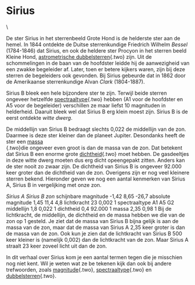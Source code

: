 # Sirius

\

De ster Sirius in het sterrenbeeld Grote Hond is de helderste ster aan
de hemel. In 1844 ontdekte de Duitse sterrenkundige Friedrich Wilhelm
*Bessel* (1784-1846) dat Sirius, en ook de heldere ster Procyon in het
sterren beeld Kleine Hond, [astrometrische
dubbelsterren](astromet.html){.two} zijn. Uit de schommelingen in de
baan van de hoofdster leidde hij de aanwezigheid van een zwakke
begeleider af. Later, toen er betere kijkers waren, zijn bij deze
sterren de begeleiders ook gevonden. Bij Sirius gebeurde dat in 1862
door de Amerikaanse sterrenkundige Alvan *Clark* (1804-1887).

Sirius B bleek een hele bijzondere ster te zijn. Terwijl beide sterren
ongeveer hetzelfde [spectraaltype](spectraa.html){.two} hebben (A1 voor
de hoofdster en A5 voor de begeleider) verschillen ze maar liefst 10
magnituden in helderheid. Daaruit bleek wel dat Sirius B erg klein moest
zijn. Sirius B is de eerst ontdekte *witte dwerg*.

De middellijn van Sirius B bedraagt slechts 0,022 de middellijn van de
zon. Daarmee is deze ster kleiner dan de planeet Jupiter. Desondanks
heeft de ster een [massa\
](dichthei.html){.two}die ongeveer even groot is dan de massa van de
zon. Dat betekent dat Sirius B een enorme grote
[dichtheid](dichthei.html){.two} moet hebben. De gasdeeltjes in deze
witte dwerg moeten dus erg dicht opeengepakt zitten. Anders kan de ster
nooit zo zwaar zijn. De dichtheid van Sirius B is ongeveer 92.000 keer
groter dan de dichtheid van de zon. Overigens zijn er nog veel kleinere
sterren bekend. Hieronder geven we nog een aantal kenmerken van Sirius
A, Sirius B in vergelijking met onze zon.

*Sirius A Sirius B zon* schijnbare magnitude -1,42 8,65 -26,7 absolute
magnitude 1,45 11,4 4,8 lichtkracht 23 0,002 1 spectraaltype A1 A5 G2
middellijn 1,8 0,022 1 dichtheid 0,4 92.000 1 massa 2,35 0,98 1 Bij de
lichtkracht, de middellijn, de dichtheid en de massa hebben we die van
de zon op 1 gesteld. Je ziet dat de massa van Sirius B bijna gelijk is
aan de massa van de zon, maar dat de massa van Sirius A 2,35 keer groter
is dan de massa van de zon. Ook kun je zien dat de lichtkracht van
Sirius B 500 keer kleiner is (namelijk 0,002) dan de lichtkracht van de
zon. Maar Sirius A straalt 23 keer zoveel licht uit dan de zon.

In dit verhaal over Sirius kom je een aantal termen tegen die je
misschien nog niet kent. Wil je weten wat ze be tekenen kijk dan ook bij
andere trefwoorden, zoals [magnitude](magnitud.html){.two},
[spectraaltype](spectraa.html){.two} en
[dubbelsterren](dubbelst.html){.two}.
